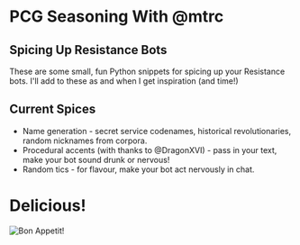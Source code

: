 # PCG Seasoning With @mtrc
## Spicing Up Resistance Bots

These are some small, fun Python snippets for spicing up your Resistance bots. I'll add to these as and when I get inspiration (and time!)

## Current Spices
+ Name generation - secret service codenames, historical revolutionaries, random nicknames from corpora.
+ Procedural accents (with thanks to @DragonXVI) - pass in your text, make your bot sound drunk or nervous!
+ Random tics - for flavour, make your bot act nervously in chat.

# Delicious!
![Bon Appetit!](http://i.imgur.com/Pmx4zb2.png)